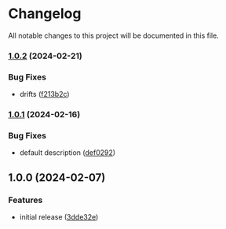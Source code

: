 # Changelog

All notable changes to this project will be documented in this file.

### [1.0.2](https://github.com/finisterra-io/terraform-aws-wafv2/compare/v1.0.1...v1.0.2) (2024-02-21)


### Bug Fixes

* drifts ([f213b2c](https://github.com/finisterra-io/terraform-aws-wafv2/commit/f213b2caacf7ec7a48e67433c4a4b78c3305dd37))

### [1.0.1](https://github.com/finisterra-io/terraform-aws-wafv2/compare/v1.0.0...v1.0.1) (2024-02-16)


### Bug Fixes

* default description ([def0292](https://github.com/finisterra-io/terraform-aws-wafv2/commit/def0292f75525da7def91c5e493808b90e7b3ad2))

## 1.0.0 (2024-02-07)


### Features

* initial release ([3dde32e](https://github.com/finisterra-io/terraform-aws-wafv2/commit/3dde32e03e10ce0321df53b45dc15ebb88e20edb))
